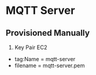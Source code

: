 # MQTT Server

## Provisioned Manually

1. Key Pair EC2
  - tag:Name = mqtt-server
  - filename = mqtt-server.pem